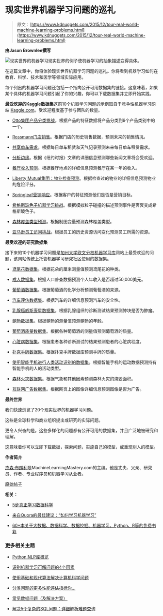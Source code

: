 # 现实世界机器学习问题的巡礼

> 原文：[https://www.kdnuggets.com/2015/12/tour-real-world-machine-learning-problems.html](https://www.kdnuggets.com/2015/12/tour-real-world-machine-learning-problems.html)

**由Jason Brownlee撰写**

![现实世界的机器学习](../Images/2d1b48c6cd7f8e0e0539883b937b62c6.png)现实世界的例子使机器学习的抽象描述变得具体。

在这篇文章中，你将体验现实世界机器学习问题的巡礼。你将看到机器学习如何在教育、科学、技术和医学等领域实际应用。

每个列出的机器学习问题还包括一个指向公开可用数据集的链接。这意味着，如果某个具体的机器学习问题引起了你的兴趣，你可以下载数据集并立即开始实践。

**最受欢迎的Kaggle数据集**这前10个机器学习问题的示例取自于竞争性机器学习网站 [Kaggle.com](https://www.kaggle.com/)。受欢迎程度基于参与团队的数量。

+   [Otto集团产品分类挑战](https://www.kaggle.com/c/otto-group-product-classification-challenge)。根据产品的特征数据将产品分类到9个产品类别中的一个。

+   [Rossmann门店销售](https://www.kaggle.com/c/rossmann-store-sales)。根据门店的历史销售数据，预测未来的销售情况。

+   [共享单车需求](https://www.kaggle.com/c/bike-sharing-demand)。根据每日单车租赁和天气记录预测未来每日单车租赁需求。

+   [分析边缘](https://www.kaggle.com/c/15-071x-the-analytics-edge-competition-spring-2015)。根据《纽约时报》文章的详细信息预测哪些新闻文章将会受欢迎。

+   [餐厅收入预测](https://www.kaggle.com/c/restaurant-revenue-prediction)。根据餐厅地点的详细信息预测餐厅在某一年的收入。

+   [Liberty Mutual集团：物业检查预测](https://www.kaggle.com/c/liberty-mutual-group-property-inspection-prediction)。根据检查过的物业的详细信息预测物业的危险评分。

+   [Springleaf营销响应](https://www.kaggle.com/c/springleaf-marketing-response)。根据客户的特征预测他们是否是营销目标。

+   [希格斯玻色子机器学习挑战](https://www.kaggle.com/c/higgs-boson)。根据模拟粒子碰撞的描述预测事件是否衰变成希格斯玻色子。

+   [森林覆盖类型预测](https://www.kaggle.com/c/forest-cover-type-prediction)。根据制图变量预测森林覆盖类型。

+   [亚马逊员工访问挑战](https://www.kaggle.com/c/amazon-employee-access-challenge)。根据员工的历史资源访问变化预测员工所需的资源。

**最受欢迎的研究数据集**

接下来的10个机器学习问题是[加州大学欧文分校机器学习库](http://archive.ics.uci.edu/ml/)网站上最受欢迎的问题，该网站传统上托管机器学习研究社区使用的数据集。

+   [鸢尾花数据集](http://archive.ics.uci.edu/ml/datasets/Iris)。根据花朵的厘米测量值预测鸢尾花的种类。

+   [成人数据集](http://archive.ics.uci.edu/ml/datasets/Adult)。根据人口普查数据预测个人年收入是否超过50,000美元。

+   [葡萄酒数据集](http://archive.ics.uci.edu/ml/datasets/Wine)。根据葡萄酒的化学分析预测葡萄酒的来源。

+   [汽车评估数据集](http://archive.ics.uci.edu/ml/datasets/Car+Evaluation)。根据汽车的详细信息预测汽车的安全性。

+   [乳腺癌威斯康星数据集](http://archive.ics.uci.edu/ml/datasets/Breast+Cancer+Wisconsin+%28Diagnostic%29)。根据乳腺组织的诊断测试结果预测肿块是否为肿瘤。

+   [鲍勃数据集](http://archive.ics.uci.edu/ml/datasets/Abalone)。根据鲍勃的测量值预测鲍勃的年龄。

+   [葡萄酒质量数据集](http://archive.ics.uci.edu/ml/datasets/Wine+Quality)。根据各种葡萄酒的测量值预测葡萄酒的质量。

+   [心脏病数据集](http://archive.ics.uci.edu/ml/datasets/Heart+Disease)。根据患者各种诊断测试的结果预测患者的心脏病程度。

+   [扑克手牌数据集](http://archive.ics.uci.edu/ml/datasets/Poker+Hand)。根据扑克手牌数据库预测手牌的质量。

+   [使用智能手机进行人类活动识别的数据集](http://archive.ics.uci.edu/ml/datasets/Human+Activity+Recognition+Using+Smartphones)。根据智能手机的运动数据预测持有智能手机的人的活动类型。

+   [森林火灾数据集](http://archive.ics.uci.edu/ml/datasets/Forest+Fires)。根据气象和其他因素预测森林火灾的烧毁面积。

+   [互联网广告数据集](http://archive.ics.uci.edu/ml/datasets/Internet+Advertisements)。根据网页上的图像详细信息预测图像是否为广告。

**最终世界**

我们快速浏览了20个现实世界的机器学习问题。

这些是全球科学和商业组织提出或研究的实际问题。

更令人兴奋的是，这些多样化的问题都有公开可用的数据集，并且广泛地被研究和理解。

这意味着你可以立即下载数据，探索问题，实施自己的模型，或重现别人的模型。

**作者简介**

[杰森·布朗利](http://machinelearningmastery.com/about/)是MachineLearningMastery.com的主编。他是丈夫、父亲、研究员、作者、专业程序员和机器学习从业者。

[原始帖子](http://machinelearningmastery.com/tour-of-real-world-machine-learning-problems/)

**相关：**

+   [5步真正学习数据科学](/2015/10/5-steps-learn-data-science.html)

+   [来自Quora的最佳建议：“如何学习机器学习”](/2015/10/learning-machine-learning-quora.html)

+   [60+本关于大数据、数据科学、数据挖掘、机器学习、Python、R等的免费书籍](/2015/09/free-data-science-books.html)

### 更多相关主题

+   [Python NLP库概览](https://www.kdnuggets.com/a-tour-of-python-nlp-libraries)

+   [识别机器学习可解问题的4个因素](https://www.kdnuggets.com/2022/04/4-factors-identify-machine-learning-solvable-problems.html)

+   [使用基础和现代算法解决计算机科学问题](https://www.kdnuggets.com/2023/11/packt-tackle-computer-science-problems-fundamental-modern-algorithms-machine-learning)

+   [分类问题的更多性能评估指标你…](https://www.kdnuggets.com/2020/04/performance-evaluation-metrics-classification.html)

+   [常见数据问题（及解决方案）](https://www.kdnuggets.com/2022/02/common-data-problems-solutions.html)

+   [解决5个复杂的SQL问题：详细解析难题查询](https://www.kdnuggets.com/2022/07/5-hardest-things-sql.html)
